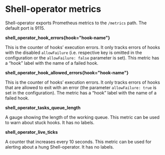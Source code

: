 # Shell-operator metrics

Shell-operator exports Prometheus metrics to the `/metrics` path. The default port is 9115.

__shell_operator_hook_errors{hook="hook-name"}__

This is the counter of hooks’ execution errors. It only tracks errors of hooks with the disabled `allowFailure` (i.e. respective key is omitted in the configuration or the `allowFailure: false` parameter is set). This metric has a “hook” label with the name of a failed hook.

__shell_operator_hook_allowed_errors{hook="hook-name"}__

This is the counter of hooks’ execution errors. It only tracks errors of hooks that are allowed to exit with an error (the parameter `allowFailure: true` is set in the configuration). The metric has a “hook” label with the name of a failed hook.

__shell_operator_tasks_queue_length__

A gauge showing the length of the working queue. This metric can be used to warn about stuck hooks. It has no labels.

__shell_operator_live_ticks__

A counter that increases every 10 seconds. This metric can be used for alerting about a hung Shell-operator. It has no labels.
